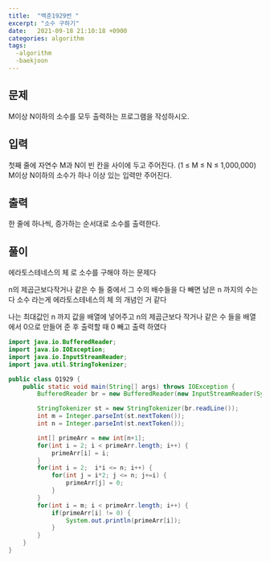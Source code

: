 ```yaml
---
title:  "백준1929번 "
excerpt: "소수 구하기"
date:   2021-09-18 21:10:18 +0900
categories: algorithm
tags:
  -algorithm
  -baekjoon
---
```


## 문제

M이상 N이하의 소수를 모두 출력하는 프로그램을 작성하시오.

## 입력

첫째 줄에 자연수 M과 N이 빈 칸을 사이에 두고 주어진다. (1 ≤ M ≤ N ≤ 1,000,000) M이상 N이하의 소수가 하나 이상 있는 입력만 주어진다.

## 출력

한 줄에 하나씩, 증가하는 순서대로 소수를 출력한다.

## 풀이

에라토스테네스의 체 로 소수를 구해야 하는 문제다

n의 제곱근보다작거나 같은 수 들 중에서 그 수의 배수들을 다 빼면  남은 n 까지의 수는 다 소수 라는게 에라토스테네스의 체 의 개념인 거 같다

나는 최대값인 n 까지 값을 배열에 넣어주고 n의 제곱근보다 작거나 같은 수 들을 배열에서 0으로 만들어 준 후 출력할 때 0 빼고 출력 하였다 



```java
import java.io.BufferedReader;
import java.io.IOException;
import java.io.InputStreamReader;
import java.util.StringTokenizer;

public class Q1929 {
	public static void main(String[] args) throws IOException {
		BufferedReader br = new BufferedReader(new InputStreamReader(System.in));

		StringTokenizer st = new StringTokenizer(br.readLine());
		int m = Integer.parseInt(st.nextToken()); 	
		int n = Integer.parseInt(st.nextToken());

		int[] primeArr = new int[n+1];
		for(int i = 2; i < primeArr.length; i++) {
			primeArr[i] = i;
		}
		for(int i = 2;  i*i <= n; i++) {
			for(int j = i*2; j <= n; j+=i) {
				primeArr[j] = 0;
			}
		}
		for(int i = m; i < primeArr.length; i++) {
			if(primeArr[i] != 0) {
				System.out.println(primeArr[i]);
			}
		}
	}
}
```

